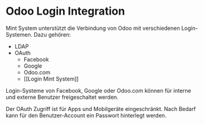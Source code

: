 # Odoo Login Integration
Mint System unterstützt die Verbindung von Odoo mit verschiedenen Login-Systemen. Dazu gehören:

* LDAP
 * OAuth
 	* Facebook
    * Google
    * Odoo.com
     * [[Login Mint System]]

Login-Systeme von Facebook, Google oder Odoo.com können für interne und externe Benutzer freigeschaltet werden.

Der OAuth Zugriff ist für Apps und Mobilgeräte eingeschränkt. Nach Bedarf kann für den Benutzer-Account ein Passwort hinterlegt werden.